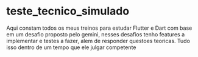 # teste_tecnico_simulado
Aqui constam todos os meus treinos para estudar Flutter e Dart com base em um desafio proposto pelo gemini, nesses desafios tenho features a implementar e testes a fazer, alem de responder questoes teoricas. Tudo isso dentro de um tempo que ele julgar competente

